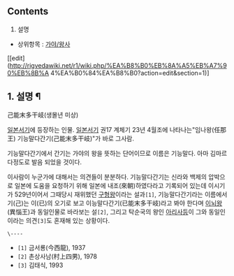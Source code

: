 ## Contents

    

1. 설명 

  * 상위항목 : [가야/왕사](%EA%B0%80%EC%95%BC/%EC%99%95%EC%82%AC.md)  

[[edit](http://rigvedawiki.net/r1/wiki.php/%EA%B8%B0%EB%8A%A5%EB%A7%90%EB%8B%A
4%EA%B0%84%EA%B8%B0?action=edit&section=1)]

## 1. 설명 ¶

己能末多干岐(생몰년 미상)

  

[일본서기](%EC%9D%BC%EB%B3%B8%EC%84%9C%EA%B8%B0.md)에 등장하는 인물.
[일본서기](%EC%9D%BC%EB%B3%B8%EC%84%9C%EA%B8%B0.md) 권17 계체기 23년 4월조에
나타나는"임나왕(任那王) 기능말다간기(己能末多干岐)"가 바로 그사람.

  

기능말다간기에서 간기는 가야의 왕을 뜻하는 단어이므로 이름은 기능말다. 아마 김마르다정도로 발음 되었을 것이다.

  

이사람이 누군가에 대해서는 의견들이 분분하다. 기능말다간기는 신라와 백제의 압박으로 일본에 도움을 요청하기 위해 일본에 내조(來朝)하였다라고
기록되어 있는데 이시기가 529년이어서 그때당시 재위했던 [구형왕](%EA%B5%AC%ED%98%95%EC%99%95.md)이라는
설과`[1]`, 기능말다간기라는 이름에서 기(己)는 이(已)의 오기로 보고 이능말다간기(已能末多干岐)라고 봐야 한다며
[이뇌왕](%EC%9D%B4%EB%87%8C%EC%99%95.md)(異惱王)과 동일인물로 바라보는 설`[2]`, 그리고 탁순국의 왕인
[아리사등](%EC%95%84%EB%A6%AC%EC%82%AC%EB%93%B1.md)이 그와 동일인이라는 의견`[3]`도 혼재해 있는
상황이다.

`\----`

  * `[1]` 금서룡(今西龍), 1937
  * `[2]` 촌상사남(村上四男), 1978
  * `[3]` 김태식, 1993

